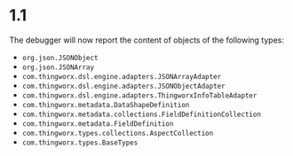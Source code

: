 # 1.1

The debugger will now report the content of objects of the following types:
 - `org.json.JSONObject`
 - `org.json.JSONArray`
 - `com.thingworx.dsl.engine.adapters.JSONArrayAdapter`
 - `com.thingworx.dsl.engine.adapters.JSONObjectAdapter`
 - `com.thingworx.dsl.engine.adapters.ThingworxInfoTableAdapter`
 - `com.thingworx.metadata.DataShapeDefinition`
 - `com.thingworx.metadata.collections.FieldDefinitionCollection`
 - `com.thingworx.metadata.FieldDefinition`
 - `com.thingworx.types.collections.AspectCollection`
 - `com.thingworx.types.BaseTypes`
